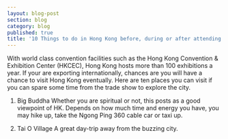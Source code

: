 ```yaml
---
layout: blog-post
section: blog
category: blog
published: true
title: '10 Things to do in Hong Kong before, during or after attending an exhibition'
---
```

With world class convention facilities such as the Hong Kong Convention & Exhibition Center (HKCEC), Hong Kong hosts more than 100 exhibitions a year. If your are exporting internationally, chances are you will have a chance to visit Hong Kong eventually. Here are ten places you can visit if you can spare some time from the trade show to explore the city.

1. Big Buddha
Whether you are spiritual or not, this posts as a good viewpoint of HK. Depends on how much time and energy you have, you may hike up, take the Ngong Ping 360 cable car or taxi up.

2. Tai O Village
A great day-trip away from the buzzing city.

